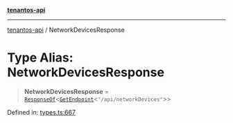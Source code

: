 [**tenantos-api**](../README.md)

***

[tenantos-api](../globals.md) / NetworkDevicesResponse

# Type Alias: NetworkDevicesResponse

> **NetworkDevicesResponse** = [`ResponseOf`](ResponseOf.md)\<[`GetEndpoint`](GetEndpoint.md)\<`"/api/networkDevices"`\>\>

Defined in: [types.ts:667](https://github.com/shadmanZero/tenantos-api/blob/fe61944d7cb3ee6cc3061a8309e45287291cb501/src/types.ts#L667)
